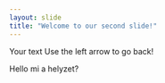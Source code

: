 ```yaml
---
layout: slide
title: "Welcome to our second slide!"
---
```

Your text
Use the left arrow to go back!

Hello mi a helyzet?
